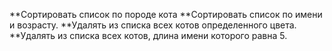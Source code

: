 **Сортировать список по породе кота
**Сортировать список по имени и возрасту.
**Удалять из списка всех котов определенного цвета.
**Удалять из списка всех котов, длина имени которого равна 5.
